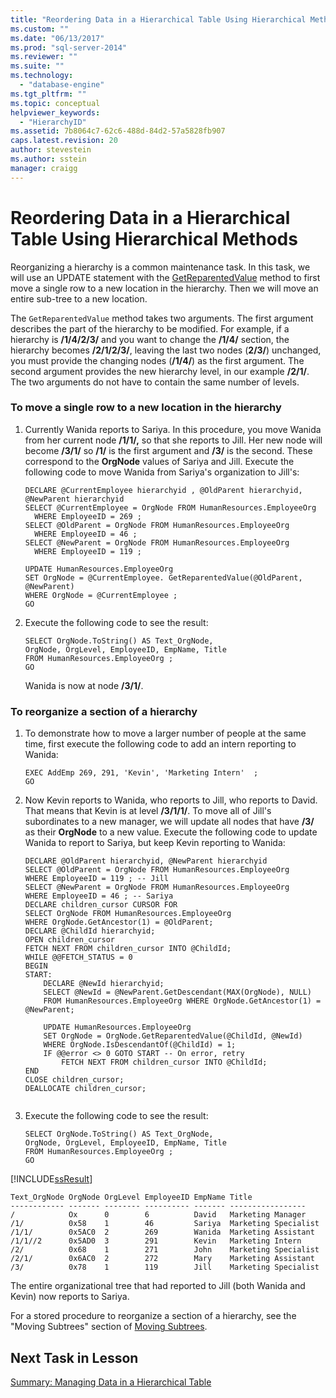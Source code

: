```yaml
---
title: "Reordering Data in a Hierarchical Table Using Hierarchical Methods | Microsoft Docs"
ms.custom: ""
ms.date: "06/13/2017"
ms.prod: "sql-server-2014"
ms.reviewer: ""
ms.suite: ""
ms.technology: 
  - "database-engine"
ms.tgt_pltfrm: ""
ms.topic: conceptual
helpviewer_keywords: 
  - "HierarchyID"
ms.assetid: 7b8064c7-62c6-488d-84d2-57a5828fb907
caps.latest.revision: 20
author: stevestein
ms.author: sstein
manager: craigg
---
```

# Reordering Data in a Hierarchical Table Using Hierarchical Methods
  Reorganizing a hierarchy is a common maintenance task. In this task, we will use an UPDATE statement with the [GetReparentedValue](/sql/t-sql/data-types/getreparentedvalue-database-engine) method to first move a single row to a new location in the hierarchy. Then we will move an entire sub-tree to a new location.  
  
 The `GetReparentedValue` method takes two arguments. The first argument describes the part of the hierarchy to be modified. For example, if a hierarchy is **/1/4/2/3/** and you want to change the **/1/4/** section, the hierarchy becomes **/2/1/2/3/**, leaving the last two nodes (**2/3/**) unchanged, you must provide the changing nodes (**/1/4/**) as the first argument. The second argument provides the new hierarchy level, in our example **/2/1/**. The two arguments do not have to contain the same number of levels.  
  
### To move a single row to a new location in the hierarchy  
  
1.  Currently Wanida reports to Sariya. In this procedure, you move Wanida from her current node **/1/1/,** so that she reports to Jill. Her new node will become **/3/1/** so **/1/** is the first argument and **/3/** is the second. These correspond to the **OrgNode** values of Sariya and Jill. Execute the following code to move Wanida from Sariya's organization to Jill's:  
  
    ```  
    DECLARE @CurrentEmployee hierarchyid , @OldParent hierarchyid, @NewParent hierarchyid  
    SELECT @CurrentEmployee = OrgNode FROM HumanResources.EmployeeOrg  
      WHERE EmployeeID = 269 ;   
    SELECT @OldParent = OrgNode FROM HumanResources.EmployeeOrg  
      WHERE EmployeeID = 46 ;   
    SELECT @NewParent = OrgNode FROM HumanResources.EmployeeOrg  
      WHERE EmployeeID = 119 ;   
  
    UPDATE HumanResources.EmployeeOrg  
    SET OrgNode = @CurrentEmployee. GetReparentedValue(@OldParent, @NewParent)   
    WHERE OrgNode = @CurrentEmployee ;  
    GO  
    ```  
  
2.  Execute the following code to see the result:  
  
    ```  
    SELECT OrgNode.ToString() AS Text_OrgNode,   
    OrgNode, OrgLevel, EmployeeID, EmpName, Title   
    FROM HumanResources.EmployeeOrg ;  
    GO  
    ```  
  
     Wanida is now at node **/3/1/**.  
  
### To reorganize a section of a hierarchy  
  
1.  To demonstrate how to move a larger number of people at the same time, first execute the following code to add an intern reporting to Wanida:  
  
    ```  
    EXEC AddEmp 269, 291, 'Kevin', 'Marketing Intern'  ;  
    GO  
    ```  
  
2.  Now Kevin reports to Wanida, who reports to Jill, who reports to David. That means that Kevin is at level **/3/1/1/**. To move all of Jill's subordinates to a new manager, we will update all nodes that have **/3/** as their **OrgNode** to a new value. Execute the following code to update Wanida to report to Sariya, but keep  Kevin reporting to Wanida:  
  
    ```  
    DECLARE @OldParent hierarchyid, @NewParent hierarchyid  
    SELECT @OldParent = OrgNode FROM HumanResources.EmployeeOrg  
    WHERE EmployeeID = 119 ; -- Jill  
    SELECT @NewParent = OrgNode FROM HumanResources.EmployeeOrg  
    WHERE EmployeeID = 46 ; -- Sariya  
    DECLARE children_cursor CURSOR FOR  
    SELECT OrgNode FROM HumanResources.EmployeeOrg  
    WHERE OrgNode.GetAncestor(1) = @OldParent;  
    DECLARE @ChildId hierarchyid;  
    OPEN children_cursor  
    FETCH NEXT FROM children_cursor INTO @ChildId;  
    WHILE @@FETCH_STATUS = 0  
    BEGIN  
    START:  
        DECLARE @NewId hierarchyid;  
        SELECT @NewId = @NewParent.GetDescendant(MAX(OrgNode), NULL)  
        FROM HumanResources.EmployeeOrg WHERE OrgNode.GetAncestor(1) = @NewParent;  
  
        UPDATE HumanResources.EmployeeOrg  
        SET OrgNode = OrgNode.GetReparentedValue(@ChildId, @NewId)  
        WHERE OrgNode.IsDescendantOf(@ChildId) = 1;  
        IF @@error <> 0 GOTO START -- On error, retry  
            FETCH NEXT FROM children_cursor INTO @ChildId;  
    END  
    CLOSE children_cursor;  
    DEALLOCATE children_cursor;  
  
    ```  
  
3.  Execute the following code to see the result:  
  
    ```  
    SELECT OrgNode.ToString() AS Text_OrgNode,   
    OrgNode, OrgLevel, EmployeeID, EmpName, Title   
    FROM HumanResources.EmployeeOrg ;  
    GO  
    ```  
  
 [!INCLUDE[ssResult](../../includes/ssresult-md.md)]  
  
```  
Text_OrgNode OrgNode OrgLevel EmployeeID EmpName Title  
------------ ------- -------- ---------- ------- -----------------  
/            Ox      0        6          David   Marketing Manager  
/1/          0x58    1        46         Sariya  Marketing Specialist  
/1/1/        0x5AC0  2        269        Wanida  Marketing Assistant  
/1/1//2      0x5AD0  3        291        Kevin   Marketing Intern  
/2/          0x68    1        271        John    Marketing Specialist  
/2/1/        0x6AC0  2        272        Mary    Marketing Assistant  
/3/          0x78    1        119        Jill    Marketing Specialist  
```  
  
 The entire organizational tree that had reported to Jill (both Wanida and Kevin) now reports to Sariya.  
  
 For a stored procedure to reorganize a section of a hierarchy, see the "Moving Subtrees" section of [Moving Subtrees](../hierarchical-data-sql-server.md#BKMK_MovingSubtrees).  
  
## Next Task in Lesson  
 [Summary: Managing Data in a Hierarchical Table](lesson-2-5-summary-managing-data-in-a-hierarchical-table.md)  
  
  
